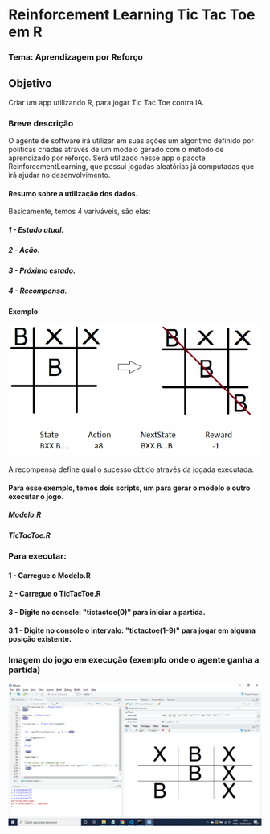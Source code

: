 # Reinforcement Learning Tic Tac Toe em R

### Tema: Aprendizagem por Reforço

## Objetivo
Criar um app utilizando R, para jogar Tic Tac Toe contra IA.

### Breve descrição
O agente de software irá utilizar em suas ações um algoritmo definido por políticas criadas através de um modelo gerado com o método de aprendizado por reforço. Será utilizado nesse app o pacote ReinforcementLearning, que possui jogadas aleatórias já computadas que irá ajudar no desenvolvimento.

#### Resumo sobre a utilização dos dados.

Basicamente, temos 4 variváveis, são elas: 

##### 1 - Estado atual.
##### 2 - Ação.
##### 3 - Próximo estado.
##### 4 - Recompensa.

#### Exemplo

![Alt text](https://github.com/pbitalo/reinforcement_learning_tic_tac_toe_R/blob/master/exemplo_jogada_teorica.png?raw=true)

A recompensa define qual o sucesso obtido através da jogada executada.

#### Para esse exemplo, temos dois scripts, um para gerar o modelo e outro executar o jogo.

##### Modelo.R
##### TicTacToe.R

### Para executar:
#### 1 - Carregue o Modelo.R
#### 2 - Carregue o TicTacToe.R
#### 3 - Digite no console: "tictactoe(0)" para iniciar a partida.
#### 3.1 - Digite no console o intervalo: "tictactoe(1-9)" para jogar em alguma posição existente.

### Imagem do jogo em execução (exemplo onde o agente ganha a partida)
![Alt text](https://github.com/pbitalo/reinforcement_learning_tic_tac_toe_R/blob/master/PartidaTicTacToeExemplo1.png?raw=true)

